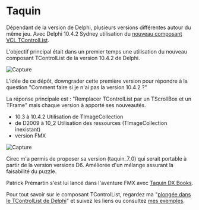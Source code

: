 # Taquin

Dépendant de la version de Delphi, plusieurs versions différentes autour du même jeu. Avec Delphi 10.4.2 Sydney utilisation du [nouveau composant VCL TControlList](https://docwiki.embarcadero.com/RADStudio/en/Using_VCL_TControlList_Control).

L'objectif principal était dans un premier temps une utilisation du nouveau composant TControlList de la version 10.4.2 de Delphi.

![Capture](https://user-images.githubusercontent.com/51124639/118252690-54cb1480-b4a9-11eb-9704-0243e2358521.PNG)

L'idée de ce dépôt, downgrader cette première version pour répondre à la question "Comment faire si je n'ai pas la version 10.4.2 ?"

La réponse principale est : "Remplacer TControlList par un TScrollBox et un TFrame" mais chaque version à apporté ses nouveautés.

* 10.3 à 10.4.2 Utilisation de TImageCollection
* de D2009 à 10_2 Utilisation des ressources (TImageCollection inexistant)
* version FMX

![Capture](https://user-images.githubusercontent.com/51124639/119260606-d9b5dc80-bbd3-11eb-8ebc-ba03f2db408d.PNG)

Cirec m'a permis de proposer sa version (taquin_7_0) qui serait portable à partir de la version versions D6.
Améliorée d'un mélange assurant la faisabilité du puzzle.

Patrick Prémartin s'est lui lancé dans l'aventure FMX avec [Taquin DX Books](https://github.com/DeveloppeurPascal/TaquinDXBooks).

Pour tout savoir sur le composant TControlList, regardez ma "[plongée dans le TControlList de Delphi](https://serialstreameur.fr/webinaire-20210520.php)" et suivez les liens ou consultez [mes exemples](https://github.com/Serge-Girard/TControlList).
